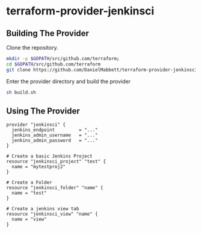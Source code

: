 terraform-provider-jenkinsci
==================

Building The Provider
---------------------
Clone the repository.

```bash
mkdir -p $GOPATH/src/github.com/terraform; 
cd $GOPATH/src/github.com/terraform
git clone https://github.com/DanielMabbett/terraform-provider-jenkinsci
```

Enter the provider directory and build the provider
```bash
sh build.sh
```

Using The Provider
---------------------
```hcl
provider "jenkinsci" {
  jenkins_endpoint         = "..."
  jenkins_admin_username   = "..."
  jenkins_admin_password   = "..."
}

# Create a basic Jenkins Project
resource "jenkinsci_project" "test" {
  name = "mytestproj2"
}

# Create a Folder
resource "jenkinsci_folder" "name" {
  name = "test"
}

# Create a jenkins view tab
resource "jenkinsci_view" "name" {
  name = "view"
}

```